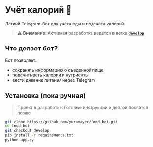 # Учёт калорий 🥗

Лёгкий Telegram-бот для учёта еды и подсчёта калорий.

> ⚠️ **Внимание**: Активная разработка ведётся в ветке **[`develop`](https://github.com/yuramayer/food-bot/tree/develop)**

## Что делает бот?

Бот позволяет:
- сохранять информацию о съеденной пище
- подсчитывать калории и нутриенты
- вести дневник питания через Telegram

## Установка (пока ручная)

> Проект в разработке. Готовые инструкции и деплой появятся позже.

```bash
git clone https://github.com/yuramayer/food-bot.git
cd food-bot
git checkout develop
pip install -r requirements.txt
python app.py
```
